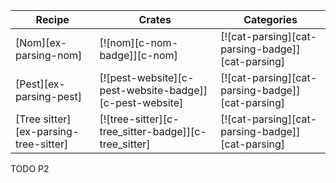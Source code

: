 | Recipe | Crates | Categories |
|--------|--------|------------|
| [Nom][ex-parsing-nom] | [![nom][c-nom-badge]][c-nom] | [![cat-parsing][cat-parsing-badge]][cat-parsing] |
| [Pest][ex-parsing-pest] | [![pest-website][c-pest-website-badge]][c-pest-website] | [![cat-parsing][cat-parsing-badge]][cat-parsing] |
| [Tree sitter][ex-parsing-tree-sitter] | [![tree-sitter][c-tree_sitter-badge]][c-tree_sitter] | [![cat-parsing][cat-parsing-badge]][cat-parsing] |

<div class="hidden">
TODO P2
</div>
